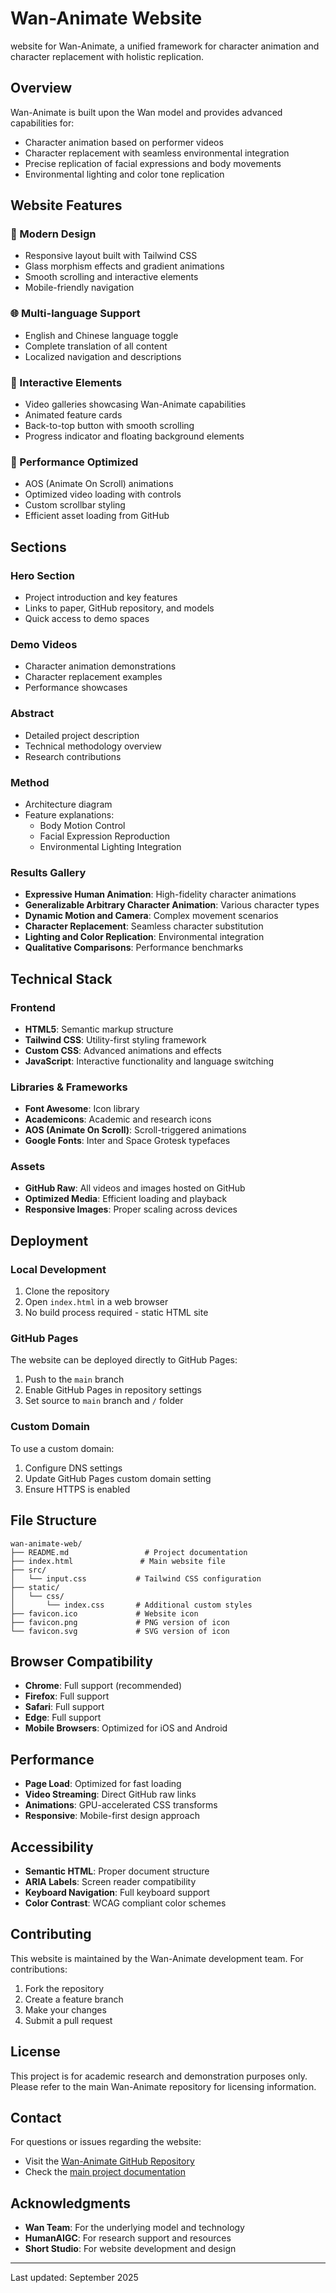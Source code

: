 # Wan-Animate Website

 website for Wan-Animate, a unified framework for character animation and character replacement with holistic replication.

## Overview

Wan-Animate is built upon the Wan model and provides advanced capabilities for:
- Character animation based on performer videos
- Character replacement with seamless environmental integration
- Precise replication of facial expressions and body movements
- Environmental lighting and color tone replication

## Website Features

### 🎨 Modern Design
- Responsive layout built with Tailwind CSS
- Glass morphism effects and gradient animations
- Smooth scrolling and interactive elements
- Mobile-friendly navigation

### 🌐 Multi-language Support
- English and Chinese language toggle
- Complete translation of all content
- Localized navigation and descriptions

### 📱 Interactive Elements
- Video galleries showcasing Wan-Animate capabilities
- Animated feature cards
- Back-to-top button with smooth scrolling
- Progress indicator and floating background elements

### 🚀 Performance Optimized
- AOS (Animate On Scroll) animations
- Optimized video loading with controls
- Custom scrollbar styling
- Efficient asset loading from GitHub

## Sections

### Hero Section
- Project introduction and key features
- Links to paper, GitHub repository, and models
- Quick access to demo spaces

### Demo Videos
- Character animation demonstrations
- Character replacement examples
- Performance showcases

### Abstract
- Detailed project description
- Technical methodology overview
- Research contributions

### Method
- Architecture diagram
- Feature explanations:
  - Body Motion Control
  - Facial Expression Reproduction
  - Environmental Lighting Integration

### Results Gallery
- **Expressive Human Animation**: High-fidelity character animations
- **Generalizable Arbitrary Character Animation**: Various character types
- **Dynamic Motion and Camera**: Complex movement scenarios
- **Character Replacement**: Seamless character substitution
- **Lighting and Color Replication**: Environmental integration
- **Qualitative Comparisons**: Performance benchmarks

## Technical Stack

### Frontend
- **HTML5**: Semantic markup structure
- **Tailwind CSS**: Utility-first styling framework
- **Custom CSS**: Advanced animations and effects
- **JavaScript**: Interactive functionality and language switching

### Libraries & Frameworks
- **Font Awesome**: Icon library
- **Academicons**: Academic and research icons
- **AOS (Animate On Scroll)**: Scroll-triggered animations
- **Google Fonts**: Inter and Space Grotesk typefaces

### Assets
- **GitHub Raw**: All videos and images hosted on GitHub
- **Optimized Media**: Efficient loading and playback
- **Responsive Images**: Proper scaling across devices

## Deployment

### Local Development
1. Clone the repository
2. Open `index.html` in a web browser
3. No build process required - static HTML site

### GitHub Pages
The website can be deployed directly to GitHub Pages:
1. Push to the `main` branch
2. Enable GitHub Pages in repository settings
3. Set source to `main` branch and `/` folder

### Custom Domain
To use a custom domain:
1. Configure DNS settings
2. Update GitHub Pages custom domain setting
3. Ensure HTTPS is enabled

## File Structure

```
wan-animate-web/
├── README.md                 # Project documentation
├── index.html               # Main website file
├── src/
│   └── input.css           # Tailwind CSS configuration
├── static/
│   └── css/
│       └── index.css       # Additional custom styles
├── favicon.ico             # Website icon
├── favicon.png             # PNG version of icon
└── favicon.svg             # SVG version of icon
```

## Browser Compatibility

- **Chrome**: Full support (recommended)
- **Firefox**: Full support
- **Safari**: Full support
- **Edge**: Full support
- **Mobile Browsers**: Optimized for iOS and Android

## Performance

- **Page Load**: Optimized for fast loading
- **Video Streaming**: Direct GitHub raw links
- **Animations**: GPU-accelerated CSS transforms
- **Responsive**: Mobile-first design approach

## Accessibility

- **Semantic HTML**: Proper document structure
- **ARIA Labels**: Screen reader compatibility
- **Keyboard Navigation**: Full keyboard support
- **Color Contrast**: WCAG compliant color schemes

## Contributing

This website is maintained by the Wan-Animate development team. For contributions:

1. Fork the repository
2. Create a feature branch
3. Make your changes
4. Submit a pull request

## License

This project is for academic research and demonstration purposes only. Please refer to the main Wan-Animate repository for licensing information.

## Contact

For questions or issues regarding the website:
- Visit the [Wan-Animate GitHub Repository](https://github.com/Wan-Video/Wan2.2)
- Check the [main project documentation](https://arxiv.org/abs/2509.14055)

## Acknowledgments

- **Wan Team**: For the underlying model and technology
- **HumanAIGC**: For research support and resources
- **Short Studio**: For website development and design

---

Last updated: September 2025
